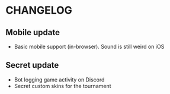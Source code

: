 # CHANGELOG

## Mobile update

- Basic mobile support (in-browser). Sound is still weird on iOS

## Secret update

- Bot logging game activity on Discord
- Secret custom skins for the tournament

